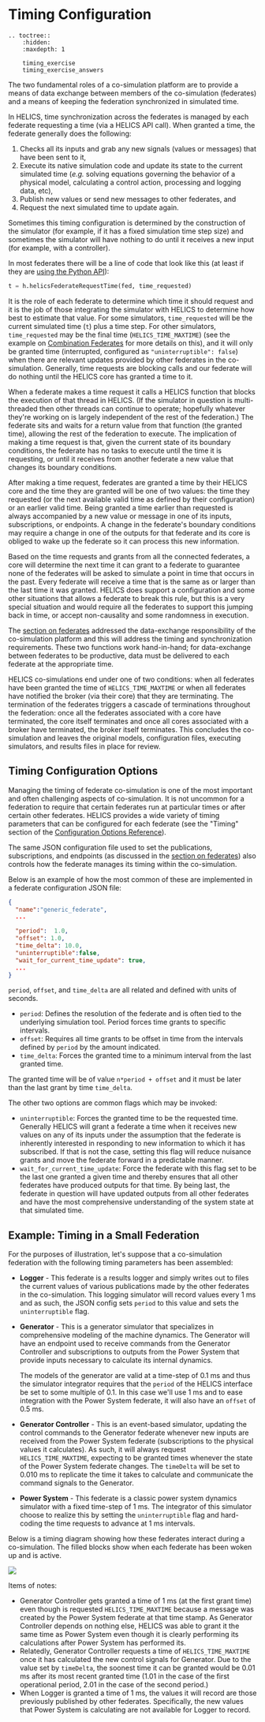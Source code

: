 # Timing Configuration


```{eval-rst}
.. toctree::
    :hidden:
    :maxdepth: 1

    timing_exercise
    timing_exercise_answers

```

The two fundamental roles of a co-simulation platform are to provide a means of data exchange between members of the co-simulation (federates) and a means of keeping the federation synchronized in simulated time.

In HELICS, time synchronization across the federates is managed by each federate requesting a time (via a HELICS API call). When granted a time, the federate generally does the following:

1. Checks all its inputs and grab any new signals (values or messages) that have been sent to it,
2. Execute its native simulation code and update its state to the current simulated time (_e.g._ solving equations governing the behavior of a physical model, calculating a control action, processing and logging data, etc),
3. Publish new values or send new messages to other federates, and
4. Request the next simulated time to update again.

Sometimes this timing configuration is determined by the construction of the simulator (for example, if it has a fixed simulation time step size) and sometimes the simulator will have nothing to do until it receives a new input (for example, with a controller).

In most federates there will be a line of code that look like this (at least if they are [using the Python API](../../references/api-reference/index.md)):

```python
t = h.helicsFederateRequestTime(fed, time_requested)
```

It is the role of each federate to determine which time it should request and it is the job of those integrating the simulator with HELICS to determine how best to estimate that value. For some simulators, `time_requested` will be the current simulated time (`t`) plus a time step. For other simulators, `time_requested` may be the final time (`HELICS_TIME_MAXTIME`) (see the example on [Combination Federates](../examples/fundamental_examples/fundamental_combo.md) for more details on this), and it will only be granted time (interrupted, configured as `"uninterruptible": false`) when there are relevant updates provided by other federates in the co-simulation. Generally, time requests are blocking calls and our federate will do nothing until the HELICS core has granted a time to it.

When a federate makes a time request it calls a HELICS function that blocks the execution of that thread in HELICS. (If the simulator in question is multi-threaded then other threads can continue to operate; hopefully whatever they're working on is largely independent of the rest of the federation.) The federate sits and waits for a return value from that function (the granted time), allowing the rest of the federation to execute. The implication of making a time request is that, given the current state of its boundary conditions, the federate has no tasks to execute until the time it is requesting, or until it receives from another federate a new value that changes its boundary conditions.

After making a time request, federates are granted a time by their HELICS core and the time they are granted will be one of two values: the time they requested (or the next available valid time as defined by their configuration) or an earlier valid time. Being granted a time earlier than requested is always accompanied by a new value or message in one of its inputs, subscriptions, or endpoints. A change in the federate's boundary conditions may require a change in one of the outputs for that federate and its core is obliged to wake up the federate so it can process this new information.

Based on the time requests and grants from all the connected federates, a core will determine the next time it can grant to a federate to guarantee none of the federates will be asked to simulate a point in time that occurs in the past. Every federate will receive a time that is the same as or larger than the last time it was granted. HELICS does support a configuration and some other situations that allows a federate to break this rule, but this is a very special situation and would require all the federates to support this jumping back in time, or accept non-causality and some randomness in execution.

The [section on federates](./federates.md) addressed the data-exchange responsibility of the co-simulation platform and this will address the timing and synchronization requirements. These two functions work hand-in-hand; for data-exchange between federates to be productive, data must be delivered to each federate at the appropriate time.

<!-- (There are a few mechanisms by which trivial or nuisance updates for a federate can be ignored and will be discussed later in this section.) -->

HELICS co-simulations end under one of two conditions: when all federates have been granted the time of `HELICS_TIME_MAXTIME` or when all federates have notified the broker (via their core) that they are terminating. The termination of the federates triggers a cascade of terminations throughout the federation: once all the federates associated with a core have terminated, the core itself terminates and once all cores associated with a broker have terminated, the broker itself terminates. This concludes the co-simulation and leaves the original models, configuration files, executing simulators, and results files in place for review.

## Timing Configuration Options

Managing the timing of federate co-simulation is one of the most important and often challenging aspects of co-simulation. It is not uncommon for a federation to require that certain federates run at particular times or after certain other federates. HELICS provides a wide variety of timing parameters that can be configured for each federate (see the "Timing" section of the [Configuration Options Reference](../../references/configuration_options_reference.md#timing-options)).

The same JSON configuration file used to set the publications, subscriptions, and endpoints (as discussed in the [section on federates](./federates.md)) also controls how the federate manages its timing within the co-simulation.

Below is an example of how the most common of these are implemented in a federate configuration JSON file:

```json
{
  "name":"generic_federate",
  ...

  "period":  1.0,
  "offset": 1.0,
  "time_delta": 10.0,
  "uninterruptible":false,
  "wait_for_current_time_update": true,
  ...
}
```

`period`, `offset`, and `time_delta` are all related and defined with units of seconds.

- `period`: Defines the resolution of the federate and is often tied to the underlying simulation tool. Period forces time grants to specific intervals.
- `offset`: Requires all time grants to be offset in time from the intervals defined by `period` by the amount indicated.
- `time_delta`: Forces the granted time to a minimum interval from the last granted time.

The granted time will be of value `n*period + offset` and it must be later than the last grant by time `time_delta`.

The other two options are common flags which may be invoked:

- `uninterruptible`: Forces the granted time to be the requested time. Generally HELICS will grant a federate a time when it receives new values on any of its inputs under the assumption that the federate is inherently interested in responding to new information to which it has subscribed. If that is not the case, setting this flag will reduce nuisance grants and move the federate forward in a predictable manner.
- `wait_for_current_time_update`: Force the federate with this flag set to be the last one granted a given time and thereby ensures that all other federates have produced outputs for that time. By being last, the federate in question will have updated outputs from all other federates and have the most comprehensive understanding of the system state at that simulated time.

## Example: Timing in a Small Federation

For the purposes of illustration, let's suppose that a co-simulation federation with the following timing parameters has been assembled:

- **Logger** - This federate is a results logger and simply writes out to files the current values of various publications made by the other federates in the co-simulation. This logging simulator will record values every 1 ms and as such, the JSON config sets `period` to this value and sets the `uninterruptible` flag.
- **Generator** - This is a generator simulator that specializes in comprehensive modeling of the machine dynamics. The Generator will have an endpoint used to receive commands from the Generator Controller and subscriptions to outputs from the Power System that provide inputs necessary to calculate its internal dynamics.

  The models of the generator are valid at a time-step of 0.1 ms and thus the simulator integrator requires that the `period` of the HELICS interface be set to some multiple of 0.1. In this case we'll use 1 ms and to ease integration with the Power System federate, it will also have an `offset` of 0.5 ms.

- **Generator Controller** - This is an event-based simulator, updating the control commands to the Generator federate whenever new inputs are received from the Power System federate (subscriptions to the physical values it calculates). As such, it will always request `HELICS_TIME_MAXTIME`, expecting to be granted times whenever the state of the Power System federate changes. The `timeDelta` will be set to 0.010 ms to replicate the time it takes to calculate and communicate the command signals to the Generator.
- **Power System** - This federate is a classic power system dynamics simulator with a fixed time-step of 1 ms. The integrator of this simulator choose to realize this by setting the `uninterruptible` flag and hard-coding the time requests to advance at 1 ms intervals.

Below is a timing diagram showing how these federates interact during a co-simulation. The filled blocks show when each federate has been woken up and is active.

![](https://github.com/GMLC-TDC/helics_doc_resources/raw/main/user_guide/helics_timing_example.png)

Items of notes:

- Generator Controller gets granted a time of 1 ms (at the first grant time) even though is requested `HELICS_TIME_MAXTIME` because a message was created by the Power System federate at that time stamp. As Generator Controller depends on nothing else, HELICS was able to grant it the same time as Power System even though it is clearly performing its calculations after Power System has performed its.
- Relatedly, Generator Controller requests a time of `HELICS_TIME_MAXTIME` once it has calculated the new control signals for Generator. Due to the value set by `timeDelta`, the soonest time it can be granted would be 0.01 ms after its most recent granted time (1.01 in the case of the first operational period, 2.01 in the case of the second period.)
- When Logger is granted a time of 1 ms, the values it will record are those previously published by other federates. Specifically, the new values that Power System is calculating are not available for Logger to record.

